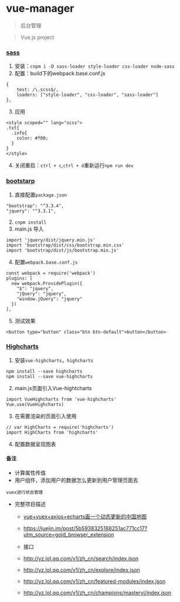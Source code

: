 # vue-manager
> 后台管理

> Vue.js project



### [sass](https://www.sass.hk/docs/)
1. 安装：`cnpm i -D sass-loader style-loader css-loader node-sass`
2. 配置：build下的webpack.base.conf.js
```
{
    test: /\.scss$/,
    loaders: ["style-loader", "css-loader", "sass-loader"]
},
```
3. 应用
```
<style scoped="" lang="scss">
.txt{
  .info{
    color: #f00;
  }
}
</style>
```
4. 关闭重启：`ctrl + c`,`ctrl + d`重新运行`npm run dev`


### [bootstarp](https://v3.bootcss.com/components/)
1. 直接配置`package.json`
```
"bootstrap": "^3.3.4",
"jquery": "^3.3.1",
```
2. `cnpm install`
3. main.js 导入
```
import 'jquery/dist/jquery.min.js'
import 'bootstrap/dist/css/bootstrap.min.css'
import 'bootstrap/dist/js/bootstrap.min.js'
```
4. 配置`webpack.base.conf.js`
```
const webpack = require('webpack')
plugins: [
  new webpack.ProvidePlugin({
    "$": "jquery",
    "jQuery": "jquery",
    "window.jQuery": "jquery"
  })
],
```
5. 测试效果
```
<button type="button" class="btn btn-default">button</button>
```


### [Highcharts](https://api.hcharts.cn/highcharts)
1. 安装`vue-highcharts`，`highcharts`
```
npm install --save highcharts
npm install --save vue-highcharts
```
2. main.js页面引入Vue-hightcharts
```
import VueHighcharts from 'vue-highcharts'
Vue.use(VueHighcharts)
```
3. 在需要渲染的页面引入使用
```
// var HighCharts = require('highcharts')
import HighCharts from 'highcharts'
```
4. 配置数据呈现图表




#### 备注
-  计算属性传值
-  用户组件，添加用户的数据怎么更新到用户管理页面去
```
vuex进行状态管理
```


- 完整项目描述
  - [vue+vuex+axios+echarts画一个动态更新的中国地图](https://github.com/mazeyqian/vue-china-map)
  - https://juejin.im/post/5b5938325188251ac771cc17?utm_source=gold_browser_extension



  - 接口
  - http://yz.lol.qq.com/v1/zh_cn/search/index.json
  - http://yz.lol.qq.com/v1/zh_cn/explore/index.json
  - http://yz.lol.qq.com/v1/zh_cn/featured-modules/index.json
  - http://yz.lol.qq.com/v1/zh_cn/champions/masteryi/index.json
